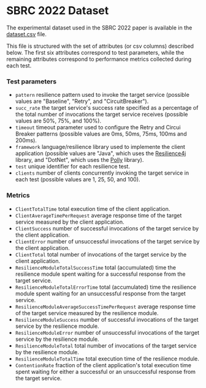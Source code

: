 # SBRC 2022 Dataset
The experimental dataset used in the SBRC 2022 paper is available in the [dataset.csv](dataset.csv) file.

This file is structured with the set of attributes (or csv columns) described below. The first six attributes correspond to test parameters, while the remaining attributes correspond to performance metrics collected during each test.

### Test parameters
* `pattern` resilience pattern used to invoke the target service (possible values are "Baseline", "Retry", and "CircuitBreaker").
* `succ_rate` the target service's success rate specified as a percentage of the total number of invocations the target service receives (possible values are 50%, 75%, and 100%).
* `timeout` timeout parameter used to configure the Retry and Circui Breaker patterns (possible values are 0ms, 50ms, 75ms, 100ms and 200ms).
* `framework` language/resilience library used to implemente the client application (possible values are "Java", which uses the [Resilience4j](https://github.com/resilience4j/resilience4j) library, and "DotNet", which uses the [Polly](https://github.com/App-vNext/Polly) library). 
* `test` unique identifier for each resilience test.
* `clients` number of clients concurrently invoking the target service in each test (possible values are 1, 25, 50, and 100).
### Metrics
* `ClientTotalTime` total execution time of the client application.
* `ClientAverageTimePerRequest` average response time of the target service measured by the client application.
* `ClientSuccess` number of successful invocations of the target service by the client application.
* `ClientError` number of unsuccessful invocations of the target service by the client application.
* `ClientTotal` total number of invocations of the target service by the client application.
* `ResilienceModuleTotalSuccessTime` total (accumulated) time the resilience module spent waiting for a successful response from the target service. 
* `ResilienceModuleTotalErrorTime` total (accumulated) time the resilience module spent waiting for an unsuccessful response from the target service.
* `ResilienceModuleAverageSuccessTimePerRequest` average response time of the target service measured by the resilience module.
* `ResilienceModuleSuccess` number of successful invocations of the target service by the resilience module.
* `ResilienceModuleError` number of unsuccessful invocations of the target service by the resilience module.
* `ResilienceModuleTotal` total number of invocations of the target service by the resilience module.
* `ResilienceModuleTotalTime` total execution time of the resilience module.
* `ContentionRate` fraction of the client application's total execution time spent waiting for either a successful or an unsuccessful response from the target service.
